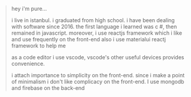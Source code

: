 > hey i'm pure...
>
> i live in istanbul. i graduated from high school. i have been dealing with software since 2016. the first language i learned was c #, then remained in javascript. moreover, i use reactjs framework which i like and use frequently on the front-end also i use materialui reactj framework to help me
>
> as a code editor i use vscode, vscode's other useful devices provides convenience.
>
> i attach importance to simplicity on the front-end. since i make a point of minimalism i don't like complicacy on the front-end. I use mongodb and firebase on the back-end

